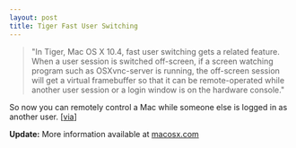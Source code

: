 ```yaml
---
layout: post
title: Tiger Fast User Switching
---
```

>"In Tiger, Mac OS X 10.4, fast user switching gets a related feature. When a user session is switched off-screen, if a screen watching program such as OSXvnc-server is running, the off-screen session will get a virtual framebuffer so that it can be remote-operated while another user session or a login window is on the hardware console."

So now you can remotely control a Mac while someone else is logged in as another user. [[via](http://slashdot.org/comments.pl?sid=149912&cid=12567332)]

**Update:** More information available at [macosx.com](http://www.macosx.com/forums/showthread.php?t=52547)
